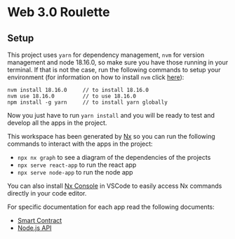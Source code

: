 # Web 3.0 Roulette

## Setup

This project uses `yarn` for dependency management, `nvm` for version management and node 18.16.0, so make sure you have those running in your terminal. If that is not the case, run the following commands to setup your environment (for information on how to install `nvm` click [here](https://github.com/nvm-sh/nvm#installing-and-updating)):

```
nvm install 18.16.0     // to install 18.16.0
nvm use 18.16.0         // to use 18.16.0
npm install -g yarn     // to install yarn globally
```

Now you just have to run `yarn install` and you will be ready to test and develop all the apps in the project.

This workspace has been generated by [Nx](https://nx.dev) so you can run the following commands to interact with the apps in the project:

- `npx nx graph` to see a diagram of the dependencies of the projects
- `npx serve react-app` to run the react app
- `npx serve node-app` to run the node app

You can also install [Nx Console](https://marketplace.visualstudio.com/items?itemName=nrwl.angular-console&utm_source=nx-project) in VSCode to easily access Nx commands directly in your code editor.

For specific documentation for each app read the following documents:
- [Smart Contract](./docs/truffle-app.md)
- [Node.js API](./docs/node-app.md)
